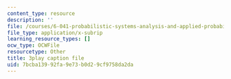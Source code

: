 ```yaml
---
content_type: resource
description: ''
file: /courses/6-041-probabilistic-systems-analysis-and-applied-probability-fall-2010/7bcba13992fa9e73b0d29cf9758da2da_jsqSScywvMc.srt
file_type: application/x-subrip
learning_resource_types: []
ocw_type: OCWFile
resourcetype: Other
title: 3play caption file
uid: 7bcba139-92fa-9e73-b0d2-9cf9758da2da
---
```

